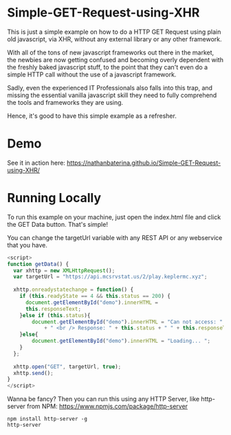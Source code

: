 # Simple-GET-Request-using-XHR



This is just a simple example on how to do a HTTP GET Request using plain old javascript, via XHR, 
without any external library or any other framework. 


With all of the tons of new javascript frameworks out there in the market, the newbies are now getting confused and becoming overly dependent 
with the freshly 
baked javascript stuff, to the point that they can't even do a simple HTTP call without the use of a javascript framework. 


Sadly, even the experienced IT Professionals also falls into this trap, and missing the essential vanilla javascript skill they need to 
fully comprehend 
the tools and frameworks they are using. 

Hence, it's good to have this simple example as a refresher. 



# Demo
See it in action here: 
https://nathanbaterina.github.io/Simple-GET-Request-using-XHR/


# Running Locally

To run this example on your machine, just open the index.html file and click the GET Data button. That's simple!


You can change the targetUrl variable with any REST API or any webservice that you have.

```javascript
<script>
function getData() {
  var xhttp = new XMLHttpRequest();
  var targetUrl = "https://api.mcsrvstat.us/2/play.keplermc.xyz";
  
  xhttp.onreadystatechange = function() {
    if (this.readyState == 4 && this.status == 200) {
      document.getElementById("demo").innerHTML =
      this.responseText;
    }else if (this.status){
		document.getElementById("demo").innerHTML = "Can not access: " + targetUrl 
			+ " <br /> Response: " + this.status + " " + this.responseText;
	}else{
		document.getElementById("demo").innerHTML = "Loading... ";
	}
  };
  
  xhttp.open("GET", targetUrl, true);
  xhttp.send();
}
</script>
```

Wanna be fancy? Then you can run this using any HTTP Server, like http-server from NPM: https://www.npmjs.com/package/http-server

	npm install http-server -g 
	http-server
